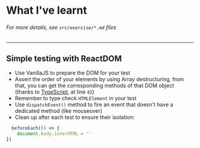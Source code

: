 # What I've learnt
###### *For more details, see `src/exercise/*.md` files*
-------------
## Simple testing with ReactDOM
- Use VanillaJS to prepare the DOM for your test
- Assert the order of your elements by using Array destructuring, from that, you can get the corresponding methods of that DOM object (thanks to [TypeScript](https://github.com/HelpMe-Pls/testing-react-apps/blob/master/src/__tests__/final/TS/01.extra-1.tsx), at line `42`) 
- Remember to type check `HTMLElement` in your test
- Use `dispatchEvent()` method to fire an event that doesn't have a dedicated method (like mouseover)
- Clean up after each test to ensure their isolation:
```ts
  beforeEach(() => {
	document.body.innerHTML = ''
})
``` 
